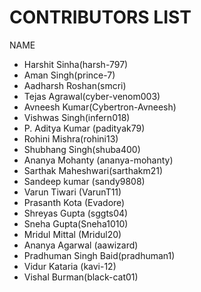 # CONTRIBUTORS LIST

NAME

* Harshit Sinha(harsh-797)
* Aman Singh(prince-7)
* Aadharsh Roshan(smcri)
* Tejas Agrawal(cyber-venom003)
* Avneesh Kumar(Cybertron-Avneesh)
* Vishwas Singh(infern018)
* P. Aditya Kumar (padityak79)
* Rohini Mishra(rohini13)
* Shubhang Singh(shuba400)
* Ananya Mohanty (ananya-mohanty)
* Sarthak Maheshwari(sarthakm21)
* Sandeep kumar (sandy9808)
* Varun Tiwari (VarunT11)
* Prasanth Kota (Evadore)
* Shreyas Gupta (sggts04)
* Sneha Gupta(Sneha1010)
* Mridul Mittal (Mridul20)
* Ananya Agarwal (aawizard)
* Pradhuman Singh Baid(pradhuman1) 
* Vidur Kataria (kavi-12)
* Vishal Burman(black-cat01)
